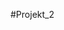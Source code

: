 #Projekt_2

<!--
**Cílem našeho projektu je vytvořit levný zabezpečovací systém, pro potřeby koncového zákazníka(byt/dům)**
-->
